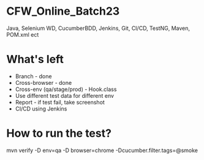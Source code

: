 # CFW_Online_Batch23
Java, Selenium WD, CucumberBDD, Jenkins, Git, CI/CD, TestNG, Maven, POM.xml ect

# What's left
- Branch - done
- Cross-browser - done
- Cross-env (qa/stage/prod) - Hook.class
- Use different test data for different env
- Report - if test fail, take screenshot
- CI/CD using Jenkins


# How to run the test?
mvn verify -D env=qa -D browser=chrome -Dcucumber.filter.tags=@smoke